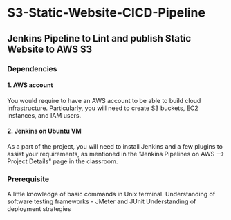 # S3-Static-Website-CICD-Pipeline

## Jenkins Pipeline to Lint and publish Static Website to AWS S3


### Dependencies
#### 1. AWS account
You would require to have an AWS account to be able to build cloud infrastructure. Particularly, you will need to create S3 buckets, EC2 instances, and IAM users.

#### 2. Jenkins on Ubuntu VM
As a part of the project, you will need to install Jenkins and a few plugins to assist your requirements, as mentioned in the "Jenkins Pipelines on AWS --> Project Details" page in the classroom.

### Prerequisite
A little knowledge of basic commands in Unix terminal.
Understanding of software testing frameworks - JMeter and JUnit
Understanding of deployment strategies
